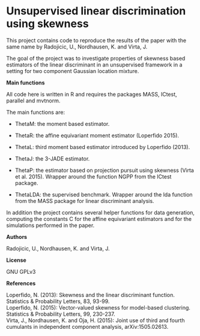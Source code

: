 # **Unsupervised linear discrimination using skewness**

This project contains code to reproduce the results of the paper with the same name by Radojicic, U., Nordhausen, K. and Virta, J.

The goal of the project was to investigate properties of skewness based estimators of the linear discriminant in an unsupervised framework in a setting for two component Gaussian location mixture.

**Main functions**

All code here is written in R and requires the packages MASS, ICtest, parallel and mvtnorm.

The main functions are:

-   ThetaM: the moment based estimator.

-   ThetaR: the affine equivariant moment estimator (Loperfido 2015).

-   ThetaL: third moment based estimator introduced by Loperfido (2013).

-   ThetaJ: the 3-JADE estimator.

-   ThetaP: the estimator based on projection pursuit using skewness (Virta et al. 2015). Wrapper around the function NGPP from the ICtest package.

-   ThetaLDA: the supervised benchmark. Wrapper around the lda function from the MASS package for linear discriminant analysis.

In addition the project contains several helper functions for data generation, computing the constants C for the affine equivariant estimators and for the simulations performed in the paper.

**Authors**

Radojicic, U., Nordhausen, K. and Virta, J.

**License**

GNU GPLv3

**References**

Loperfido, N. (2013): Skewness and the linear discriminant function. Statistics & Probability Letters, 83, 93-99.\
Loperfido, N. (2015): Vector-valued skewness for model-based clustering. Statistics & Probability Letters, 99, 230-237.\
Virta, J., Nordhausen, K. and Oja, H. (2015): Joint use of third and fourth cumulants in independent component analysis, arXiv:1505.02613.

